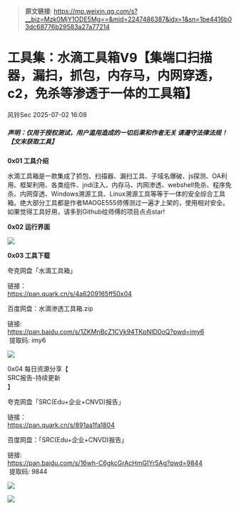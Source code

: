 > **原文链接**: https://mp.weixin.qq.com/s?__biz=Mzk0MjY1ODE5Mg==&mid=2247486387&idx=1&sn=1be4416b03dc68776b29583a27a77214

#  工具集：水滴工具箱V9【集端口扫描器，漏扫，抓包，内存马，内网穿透，c2，免杀等渗透于一体的工具箱】  
 风铃Sec   2025-07-02 16:08  
  
##### 声明：仅用于授权测试，用户滥用造成的一切后果和作者无关 请遵守法律法规！【文末获取工具】  
  
**0x01 工具介绍**  
  
水滴工具箱是一款集成了抓包、扫描器、漏扫工具、子域名爆破、js探测、OA利用、框架利用、各类组件、jndi注入、内存马、内网渗透、webshell免杀、程序免杀、内网穿透、Windows溯源工具、Linux溯源工具等等于一体的安全综合工具箱。绝大部分工具都是作者MAOGE555师傅测过一遍才上架的，使用相对安全。如果觉得工具好用，请多到Github给师傅的项目点点star!  
  
**0x02 运行界面**  
  
![](https://mmbiz.qpic.cn/mmbiz_png/qGTEdaLg0HmrX9pmJQXNScBsfSPQ9yb9cmAL8A2PnLcQgribda9eiabddYfib1DtJicicm5iapNQS45Ebm7Y0adKZJmg/640?wx_fmt=png&from=appmsg "")  
  
**0x03 工具下载**  
  
夸克网盘「水滴工具箱」  
  
链接：  
https://pan.quark.cn/s/4a6209165ff50x04  
  
百度网盘：水滴渗透工具箱.zip  
  
链接:   
https://pan.baidu.com/s/1ZKMnBcZ1CVk94TKpNID0oQ?pwd=imy6  
 提取码: imy6  
  
![](https://mmbiz.qpic.cn/mmbiz_png/qGTEdaLg0HmrX9pmJQXNScBsfSPQ9yb94flCFlCaXvnhNialvKJaFVH6BbHdnne07RURp77hlMRauI3D3ppC9ZQ/640?wx_fmt=png&from=appmsg "")  
  
0x04 每日资源分享【   
SRC报告-持续更新  
】  
  
夸克网盘「SRC(Edu+企业+CNVD)报告」  
  
链接：  
https://pan.quark.cn/s/891aa1fa1804  
  
百度网盘：「SRC(Edu+企业+CNVD)报告」  
  
链接:   
https://pan.baidu.com/s/16wh-C6gkcGrAcHmGIYr5Ag?pwd=9844  
 提取码: 9844  
  
![](https://mmbiz.qpic.cn/mmbiz_png/qGTEdaLg0HmrX9pmJQXNScBsfSPQ9yb9bNXLcQBMc4LUOkllwFpMDza0xFX4ibMzsxbgVsZB9Crib1HVib3r2TwSg/640?wx_fmt=png&from=appmsg "")  
  
![](https://mmbiz.qpic.cn/mmbiz_png/qGTEdaLg0HmrX9pmJQXNScBsfSPQ9yb92eNgvTALSqoNK5FI4rurjDttlb0qgpHNeVvDKdHhicqELeGxvd6Nshw/640?wx_fmt=png&from=appmsg "")  
  
  
  
